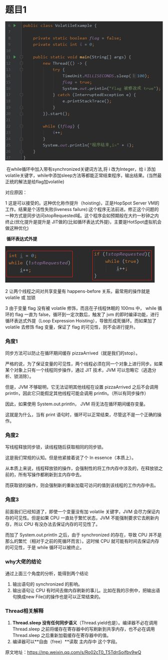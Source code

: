 

# 题目1

![1](内存交互.assets/1-1616074774416.png)

​	在while循环中加入带有synchronized关键词方法,将 i 改为Integer，给 i 添加volatile关键字，while中添加sleep方法等都能正常结束程序，输出结果。(当然最正统的解法是给flag加volatile)

对应原因：

1 这是可以接受的。这种优化称作提升（hoisting)，正是HopSpot Server VM的工作。结果是个活性失败(liveness failure):这个程序无法前进。修正这个问题的一种方式是同步访问stopRequested域。这个程序会如预期般在大约一秒钟之内终止(优化提升是提升是 JIT做的(比如循环表达式外提)，主要是HotSpot虚拟机会做这种优化)

​																				**循环表达式外提**

![3](内存交互.assets/3.png)

2 让两个线程之间对共享变量有 happens-before 关系，最常用的操作就是volatile 或 加锁

3 由于变量 flag 没有被 volatile 修饰，而且在子线程休眠的 100ms 中， while 循环的 flag 一直为 false，循环到一定次数后，触发了 jvm 的即时编译功能，进行循环表达式外提（Loop Expression Hoisting），导致形成死循环。而如果加了 volatile 去修饰 flag 变量，保证了 flag 的可见性，则不会进行提升。

### 角度1

同步方法可以防止在循环期间缓存 pizzaArrived（就是我们的stop）。

严格的说，为了保证变量的可见性，两个线程必须在同一个对象上进行同步。如果某个对象上只有一个线程同步操作，通过 JIT 技术，JVM 可以忽略它（逃逸分析、锁消除）。

但是，JVM 不够聪明，它无法证明其他线程在设置 pizzaArrived 之后不会调用 println，因此它只能假定其他线程可能会调用 println。（所以有同步操作）

因此，如果使用 System.out.println， JVM 将无法在循环期间缓存变量。

这就是为什么，当有 print 语句时，循环可以正常结束，尽管这不是一个正确的操作。

### 角度2

写线程释放同步锁，读线程随后获取相同的同步锁。

这是我们常规的认知。但是他紧接着说了个 In essence（本质上）。

从本质上来说，线程释放锁的操作，会强制性的将工作内存中涉及的，在释放锁之前的，所有写操作都刷新到主内存中去。

而获取锁的操作，则会强制新的重新加载可访问的值到该线程的工作内存中去。

### 角度3

前面我们已经知道了，即使一个变量没有加 volatile 关键字，JVM 会尽力保证内存的可见性。但是如果 CPU 一直处于繁忙状态，JVM 不能强制要求它去刷新内存，所以 CPU 有没办法去保证内存的可见性了。

而加了 System.out.println 之后，由于 synchronized  的存在，导致 CPU 并不是那么的繁忙（相对于之前的死循环而言）。这时候 CPU 就可能有时间去保证内存的可见性，于是 while 循环可以被终止。

### why大佬的结论

通过上面三个角度的分析，能得到两个结论

1. 输出语句的 synchronized 的影响。
2. 输出语句让 CPU 有时间去做内存刷新的事儿。比如在我的示例中，把输出语句换成new File()的操作也是可以正常结束的。

### Thread相关解释

1. **Thread.sleep 没有任何同步语义**（Thread.yield也是）。编译器不必在调用 Thread.sleep 之前将缓存在寄存器中的写刷新到共享内存，也不必在调用 Thread.sleep 之后重新加载缓存在寄存器中的值。
2. 编译器可以**自由（free）**读取 主内存中 这个字段。

原文地址：https://mp.weixin.qq.com/s/Ro02cT0_T5TdnSoifbv9wQ

